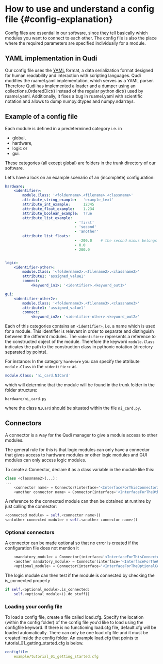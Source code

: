 # How to use and understand a config file  {#config-explanation}

Config files are essential in our software, since they tell basically which
modules you want to connect to each other. The config file is also the place
where the required parameters are specified individually for a module.

## YAML implementation in Qudi

Our config file uses the [YAML](http://yaml.org/) format, a data serialization format designed for
human readability and interaction with scripting languages. Qudi modifies the
ruamel.yaml implementation, which serves as a YAML parser. Therefore Qudi has
implemented a loader and a dumper using an collections.OrderedDict() instead of
the regular python dict() used by ruamel.yaml.
Additionally, it fixes a bug in ruamel.yaml with scientific notation and allows
to dump numpy.dtypes and numpy.ndarrays.

## Example of a config file

Each module is defined in a predetermined category i.e. in

   - global,
   - hardware,
   - logic or
   - gui.

These categories (all except global) are folders in the trunk
directory of our software.

Let's have a look on an example scenario of an (incomplete) configuration:
```yaml
hardware:
    <identifier>:
        module.Class: '<foldername>.<filename>.<classname>'
        attribute_string_example:   'example_text'
        attribute_int_example:      12345
        attribute_float_example:    1.234
        attribute_boolean_example:  True
        attribute_list_example:
                                - 'first'
                                - 'second'
                                - 'another'
        attribute_list_floats:
                                - -200.0    # the second minus belongs to the number
                                - 0.0
                                - 200.0


logic:
    <identifier-other>:
        module.Class: '<foldername2>.<filename2>.<classname2>'
        attribute1: 'assigned_value1'
        connect:
            <keyword_in1>: '<identifier>.<keyword_out1>'

gui:
    <identifier-other2>:
        module.Class: '<foldername3>.<filename3>.<classname3>'
        attribute1: 'assigned_value1'
        connect:
            <keyword_in2>: '<identifier-other>.<keyword_out2>'
```

Each of this categories contains an `<identifier>`, i.e.
a name which is used for a module. This identifier is relevant in order to
separate and distinguish between the different modules. The `<identifier>`
represents a reference to the constructed object of the module. Therefore the
keyword `module.Class` indicates the path to the construction class in pythonic
notation (directory separated by points).

For instance:
In the category `hardware` you can specify the attribute `module.Class` in the
`<identifier>` as

```yaml
module.Class: 'ni_card.NICard'
```

which will determine that the module will be found in the trunk folder in the
folder structure:

    hardware/ni_card.py

where the class `NICard` should be situated within the file `ni_card.py`.

## Connectors

A connector is a way for the Qudi manager to give a module access to other modules.

The general rule for this is that logic modules can only have a connector that gives access
to hardware modules or other logic modules and GUI modules can only access logic modules.

To create a Connector, declare it as a class variable in the module like this:

```python
class <classname2>(...):
...
    <connector name> = Connector(interface='<InterfaceForThisConnector>')
    <another connector name> = Connector(interface='<InterfaceForTheOtherConnector>')
```

A reference to the connected module can then be obtained at runtime by just calling the connector:

```python
<connected module> = self.<connector name>()
<antother connected module> = self.<another connector name>()
```

### Optional connectors

A connector can be made optional so that no error is created if the configuration file does not 
mention it

```python
    <mandatory_module> = Connector(interface='<InterfaceForThisConnector>')
    <another mandatory_module> = Connector(interface='<InterfaceForTheOtherConnector>', optional=False)
    <optional_module> = Connector(interface='<InterfaceForTheOptionalConnector>', optional=True)
```

The logic module can then test if the module is connected by checking the is_connected property


```python
if self.<optional_module>.is_connected:
    self.<optional_module>().do_stuff()
```

### Loading your config file

To load a config file, create a file called load.cfg. Specify the location (within the config folder) of the config file you'd like to load using the configfile keyword. If there is no functioning load.cfg file, default.cfg will be loaded automatically. There can only be one load.cfg file and it must be created inside the config folder. An example load.cfg that points to tutorial_01_getting_started.cfg is below.

```yaml
configfile:
    example/tutorial_01_getting_started.cfg
```
